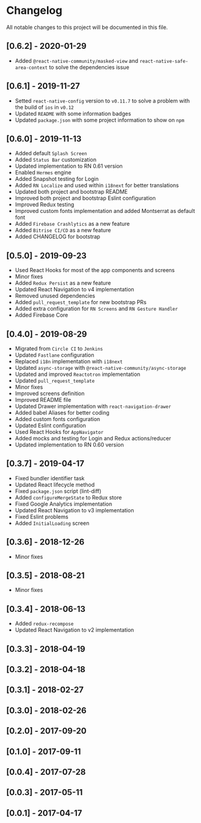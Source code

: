 # Changelog

All notable changes to this project will be documented in this file.

## [0.6.2] - 2020-01-29

- Added `@react-native-community/masked-view` and `react-native-safe-area-context` to solve the dependencies issue

## [0.6.1] - 2019-11-27

- Setted `react-native-config` version to `v0.11.7` to solve a problem with the build of `ios` in `v0.12`
- Updated `README` with some information badges
- Updated `package.json` with some project information to show on `npm`

## [0.6.0] - 2019-11-13

- Added default `Splash Screen`
- Added `Status Bar` customization
- Updated implementation to RN 0.61 version
- Enabled `Hermes` engine
- Added Snapshot testing for Login
- Added `RN Localize` and used within `i18next` for better translations
- Updated both project and bootstrap README
- Improved both project and bootstrap Eslint configuration
- Improved Redux testing
- Improved custom fonts implementation and added Montserrat as default font
- Added `Firebase Crashlytics` as a new feature
- Added `Bitrise CI/CD` as a new feature
- Added CHANGELOG for bootstrap

## [0.5.0] - 2019-09-23

- Used React Hooks for most of the app components and screens
- Minor fixes
- Added `Redux Persist` as a new feature
- Updated React Navigation to v4 implementation
- Removed unused dependencies
- Added `pull_request_template` for new bootstrap PRs
- Added extra configuration for `RN Screens` and `RN Gesture Handler`
- Added Firebase Core

## [0.4.0] - 2019-08-29

- Migrated from `Circle CI` to `Jenkins`
- Updated `Fastlane` configuration
- Replaced `i18n` implementation with `i18next`
- Updated `async-storage` with `@react-native-community/async-storage`
- Updated and improved `Reactotron` implementation
- Updated `pull_request_template`
- Minor fixes
- Improved screens definition
- Improved README file
- Updated Drawer implementation with `react-navigation-drawer`
- Added babel Aliases for better coding
- Added custom fonts configuration
- Updated Eslint configuration
- Used React Hooks for `AppNavigator`
- Added mocks and testing for Login and Redux actions/reducer
- Updated implementation to RN 0.60 version

## [0.3.7] - 2019-04-17

- Fixed bundler identifier task
- Updated React lifecycle method
- Fixed `package.json` script (lint-diff)
- Added `configureMergeState` to Redux store
- Fixed Google Analytics implementation
- Updated React Navigation to v3 implementation
- Fixed Eslint problems
- Added `InitialLoading` screen

## [0.3.6] - 2018-12-26

- Minor fixes

## [0.3.5] - 2018-08-21

- Minor fixes

## [0.3.4] - 2018-06-13

- Added `redux-recompose`
- Updated React Navigation to v2 implementation

## [0.3.3] - 2018-04-19

## [0.3.2] - 2018-04-18

## [0.3.1] - 2018-02-27

## [0.3.0] - 2018-02-26

## [0.2.0] - 2017-09-20

## [0.1.0] - 2017-09-11

## [0.0.4] - 2017-07-28

## [0.0.3] - 2017-05-11

## [0.0.1] - 2017-04-17
